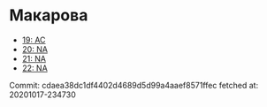 # Макарова
- [19: AC](19.md)
- [20: NA](20.md)
- [21: NA](21.md)
- [22: NA](22.md)

Commit: cdaea38dc1df4402d4689d5d99a4aaef8571ffec
 fetched at: 20201017-234730
